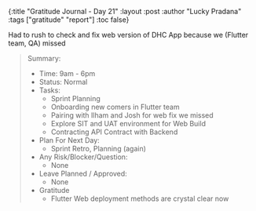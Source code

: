 {:title "Gratitude Journal - Day 21"
:layout :post
:author "Lucky Pradana"   
:tags  ["gratitude" "report"]
:toc false}

Had to rush to check and fix web version of DHC App because we (Flutter team, QA) missed

> Summary:
> - Time: 9am - 6pm
> - Status: Normal
> - Tasks:
>   - Sprint Planning
>   - Onboarding new comers in Flutter team
>   - Pairing with Ilham and Josh for web fix we missed 
>   - Explore SIT and UAT environment for Web Build
>   - Contracting API Contract with Backend 
> - Plan For Next Day:
>   - Sprint Retro, Planning (again)
> - Any Risk/Blocker/Question:
>   - None
> - Leave Planned / Approved:
>   - None
> - Gratitude
>   - Flutter Web deployment methods are crystal clear now
